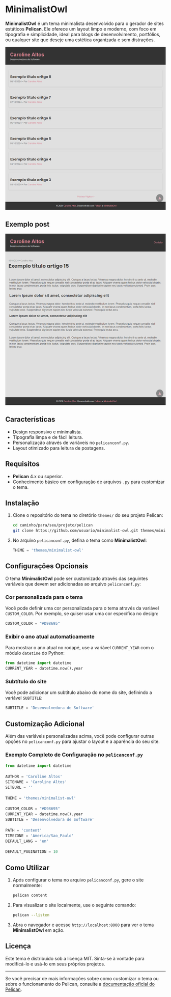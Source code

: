 
# MinimalistOwl

**MinimalistOwl** é um tema minimalista desenvolvido para o gerador de sites estáticos **Pelican**. Ele oferece um layout limpo e moderno, com foco em tipografia e simplicidade, ideal para blogs de desenvolvimento, portfólios, ou qualquer site que deseje uma estética organizada e sem distrações.

![MinimalistOwl](minimalist-owl_index.png)

## Exemplo post

![MinimalistOwl](minimalist-owl_post.png)

## Características

- Design responsivo e minimalista.
- Tipografia limpa e de fácil leitura.
- Personalização através de variáveis no `pelicanconf.py`.
- Layout otimizado para leitura de postagens.

## Requisitos

- **Pelican** 4.x ou superior.
- Conhecimento básico em configuração de arquivos `.py` para customizar o tema.

## Instalação

1. Clone o repositório do tema no diretório `themes/` do seu projeto Pelican:

   ```bash
   cd caminho/para/seu/projeto/pelican
   git clone https://github.com/usuario/minimalist-owl.git themes/minimalist-owl
   ```

2. No arquivo `pelicanconf.py`, defina o tema como **MinimalistOwl**:

   ```python
   THEME = 'themes/minimalist-owl'
   ```

## Configurações Opcionais

O tema **MinimalistOwl** pode ser customizado através das seguintes variáveis que devem ser adicionadas ao arquivo `pelicanconf.py`:

### Cor personalizada para o tema

Você pode definir uma cor personalizada para o tema através da variável `CUSTOM_COLOR`. Por exemplo, se quiser usar uma cor específica no design:

```python
CUSTOM_COLOR = "#D98695"
```

### Exibir o ano atual automaticamente

Para mostrar o ano atual no rodapé, use a variável `CURRENT_YEAR` com o módulo `datetime` do Python:

```python
from datetime import datetime
CURRENT_YEAR = datetime.now().year
```

### Subtítulo do site

Você pode adicionar um subtítulo abaixo do nome do site, definindo a variável `SUBTITLE`:

```python
SUBTITLE = 'Desenvolvedora de Software'
```

## Customização Adicional

Além das variáveis personalizadas acima, você pode configurar outras opções no `pelicanconf.py` para ajustar o layout e a aparência do seu site.

### Exemplo Completo de Configuração no `pelicanconf.py`

```python
from datetime import datetime

AUTHOR = 'Caroline Altos'
SITENAME = 'Caroline Altos'
SITEURL = ''

THEME = 'themes/minimalist-owl'

CUSTOM_COLOR = "#D98695"
CURRENT_YEAR = datetime.now().year
SUBTITLE = 'Desenvolvedora de Software'

PATH = 'content'
TIMEZONE = 'America/Sao_Paulo'
DEFAULT_LANG = 'en'

DEFAULT_PAGINATION = 10
```

## Como Utilizar

1. Após configurar o tema no arquivo `pelicanconf.py`, gere o site normalmente:

   ```bash
   pelican content
   ```

2. Para visualizar o site localmente, use o seguinte comando:

   ```bash
   pelican --listen
   ```

3. Abra o navegador e acesse `http://localhost:8000` para ver o tema **MinimalistOwl** em ação.

## Licença

Este tema é distribuído sob a licença MIT. Sinta-se à vontade para modificá-lo e usá-lo em seus próprios projetos.

---

Se você precisar de mais informações sobre como customizar o tema ou sobre o funcionamento do Pelican, consulte a [documentação oficial do Pelican](https://docs.getpelican.com).
